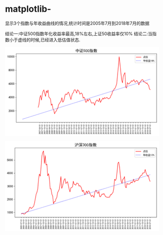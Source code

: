 # matplotlib-

显示3个指数与年收益曲线的情况,统计时间是2005年7月到2018年7月的数据

结论一:中证500指数年化收益率最高,18%左右,上证50收益率仅10%
结论二:当指数小于虚线的时候,已经进入低估值状态.

![Image text](https://github.com/onmyway4212/matplotlib-/raw/03/zz500.png?raw=true)

![Image text](https://github.com/onmyway4212/matplotlib-/blob/03/hs300.png?raw=true)
